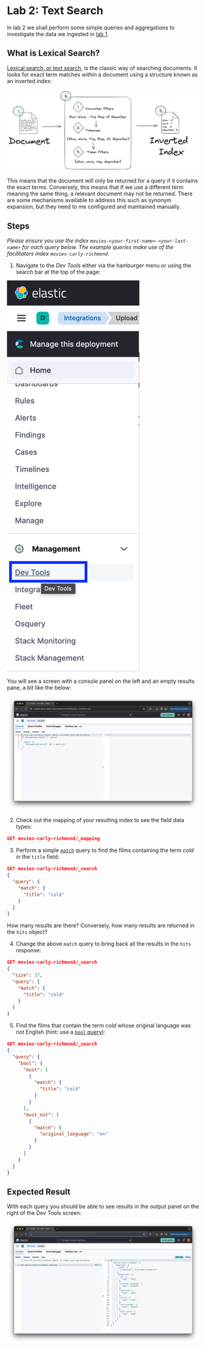# Lab 2: Text Search

In lab 2 we shall perform some simple queries and aggregations to investigate the data we ingested in [lab 1](./1-data-ingestion). 

## What is Lexical Search?

[Lexical search, or text search](https://www.elastic.co/search-labs/blog/articles/lexical-and-semantic-search-with-elasticsearch#lexical-search---sparse-retrieval), is the classic way of searching documents. It looks for exact term matches within a document using a structure known as an inverted index:

![Inverted Index Generation](../diagrams/inverted-index-example.png)

This means that the document will only be returned for a query if it contains the exact terms. Conversely, this means that if we use a different term meaning the same thing, a relevant document may not be returned. There are some mechanisms available to address this such as synonym expansion, but they need to me configured and maintained manually.

## Steps

*Please ensure you use the index `movies-<your-first-name>-<your-last-name>` for each query below. The example queries make use of the facilitators index `movies-carly-richmond`.*

1. Navigate to the *Dev Tools* either via the hamburger menu or using the search bar at the top of the page:

![Kibana menu Dev Tools option](./screenshots/2/lab-2-dev-tools-menu.png)

You will see a screen with a console panel on the left and an empty results pane, a bit like the below:

![Kibana Dev Tools screen](./screenshots/2/lab-2-dev-tools-screen.png)

2. Check out the mapping of your resulting index to see the field data types:

```json
GET movies-carly-richmond/_mapping
```

3. Perform a simple [`match`](https://www.elastic.co/guide/en/elasticsearch/reference/current/query-dsl-match-query.html) query to find the films containing the term *cold* in the `title` field:

```json
GET movies-carly-richmond/_search
{
  "query": {
    "match": {
      "title": "cold"
    }
  }
}
```

How many results are there? Conversely, how many results are returned in the `hits` object?

4. Change the above `match` query to bring back all the results in the `hits` response:

```json
GET movies-carly-richmond/_search
{
  "size": 37, 
  "query": {
    "match": {
      "title": "cold"
    }
  }
}
```

5. Find the films that contain the term *cold* whose original language was not English (hint: use a [`bool` query](https://www.elastic.co/guide/en/elasticsearch/reference/current/query-dsl-bool-query.html)):

```json
GET movies-carly-richmond/_search
{
  "query": {
    "bool": {
      "must": [
        {
          "match": {
            "title": "cold"
          }
        }
      ],
      "must_not": [
        {
          "match": {
            "original_language": "en"
          }
        }
      ]
    }
  }
}
```

## Expected Result

With each query you should be able to see results in the output panel on the right of the Dev Tools screen:

![Kibana Dev Tools Screen with `_mapping` result](./screenshots/2/lab-2-dev-tools-mapping-output-example.png)